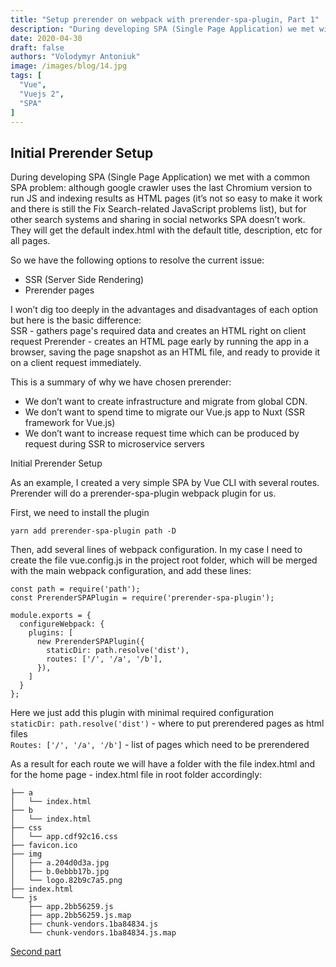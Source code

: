 ```yaml
---
title: "Setup prerender on webpack with prerender-spa-plugin, Part 1"
description: "During developing SPA (Single Page Application) we met with a common SPA problem: although google crawler uses the last Chromium version to run JS and indexing results as HTML pages (it’s not so easy to make it work and there is still the Fix Search-related JavaScript problems list), but for other search systems and sharing in social networks SPA doesn’t work. They will get the default index.html with the default title, description, etc for all pages."
date: 2020-04-30
draft: false
authors: "Volodymyr Antoniuk"
image: /images/blog/14.jpg
tags: [
  "Vue",
  "Vuejs 2",
  "SPA"
]
---
```


## Initial Prerender Setup

During developing SPA (Single Page Application) we met with a common SPA problem: although google crawler uses the last Chromium version to run JS and indexing results as HTML pages (it’s not so easy to make it work and there is still the Fix Search-related JavaScript problems list), but for other search systems and sharing in social networks SPA doesn’t work. They will get the default index.html with the default title, description, etc for all pages.

So we have the following options to resolve the current issue:

- SSR (Server Side Rendering)
- Prerender pages

I won’t dig too deeply in the advantages and disadvantages of each option but here is the basic difference:<br>
SSR - gathers page's required data and creates an HTML right on client request
Prerender - creates an HTML page early by running the app in a browser, saving the page snapshot as an HTML file, and ready to provide it on a client request immediately.

This is a summary of why we have chosen prerender:

- We don’t want to create infrastructure and migrate from global CDN.
- We don’t want to spend time to migrate our Vue.js app to Nuxt (SSR framework for Vue.js)
- We don’t want to increase request time which can be produced by request during SSR to microservice servers

Initial Prerender Setup

As an example, I created a very simple SPA by Vue CLI with several routes.
Prerender will do a prerender-spa-plugin webpack plugin for us.

First, we need to install the plugin

```
yarn add prerender-spa-plugin path -D
```

Then, add several lines of webpack configuration. In my case I need to create the file vue.config.js in the project root folder, which will be merged with the main webpack configuration, and add these lines:

```
const path = require('path');
const PrerenderSPAPlugin = require('prerender-spa-plugin');

module.exports = {
  configureWebpack: {
    plugins: [
      new PrerenderSPAPlugin({
        staticDir: path.resolve('dist'),
        routes: ['/', '/a', '/b'],
      }),
    ]
  }
};
```

Here we just add this plugin with minimal required configuration<br>
`staticDir: path.resolve('dist')` - where to put prerendered pages as html files<br>
`Routes: ['/', '/a', '/b']` - list of pages which need to be prerendered

As a result for each route we will have a folder with the file index.html and for the home page - index.html file in root folder accordingly:

```
├── a
│   └── index.html
├── b
│   └── index.html
├── css
│   └── app.cdf92c16.css
├── favicon.ico
├── img
│   ├── a.204d0d3a.jpg
│   ├── b.0ebbb17b.jpg
│   └── logo.82b9c7a5.png
├── index.html
└── js
    ├── app.2bb56259.js
    ├── app.2bb56259.js.map
    ├── chunk-vendors.1ba84834.js
    └── chunk-vendors.1ba84834.js.map
```

[Second part](/blog/setup-prerender-webpack-prerender-spa-plugin-part-2)